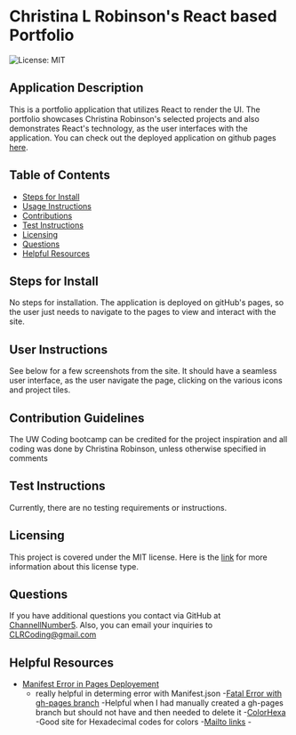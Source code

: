 # Christina L Robinson's React based Portfolio

![License: MIT](https://img.shields.io/badge/License-MIT-yellow.svg)

## Application Description 
This is a portfolio application that utilizes React to render the UI. The portfolio showcases Christina Robinson's selected projects and also demonstrates React's technology, as the user interfaces with the application. You can check out the deployed application on github pages [here](https://channellnumber5.github.io/CLRCodingPortfolio/).

## Table of Contents
- [Steps for Install](#steps-for-install)
- [Usage Instructions](#user-instructions)
- [Contributions](#contribution-guidelines)
- [Test Instructions](#test-instructions)
- [Licensing](#licensing)
- [Questions](#questions)
- [Helpful Resources](#helpful-resources)

## Steps for Install
No steps for installation. The application is deployed on gitHub's pages, so the user just needs to navigate to the pages to view and interact with the site.

## User Instructions
See below for a few screenshots from the site. It should have a seamless user interface, as the user navigate the page, clicking on the various icons and project tiles.

## Contribution Guidelines
The UW Coding bootcamp can be credited for the project inspiration and all coding was done by Christina Robinson, unless otherwise specified in comments

## Test Instructions
Currently, there are no testing requirements or instructions.

## Licensing
This project is covered under the MIT license. Here is the [link](https://opensource.org/licenses/MIT) for more information about this license type.


## Questions
If you have additional questions you contact via GitHub at [ChannellNumber5](https://github.com/ChannellNumber5). Also, you can email your inquiries to [CLRCoding@gmail.com]("mailto:CLRCoding@gmail.com")

## Helpful Resources

- [Manifest Error in Pages Deployement](https://stackoverflow.com/questions/66034705/deploying-react-app-to-github-pages-yields-manifest-line-1-column-1-syntax)
    - really helpful in determing error with Manifest.json
-[Fatal Error with gh-pages branch](https://stackoverflow.com/questions/63964575/fatal-a-branch-named-gh-pages-already-exists)
    -Helpful when I had manually created a gh-pages branch but should not have and then needed to delete it
-[ColorHexa](https://www.colorhexa.com/696969)
    -Good site for Hexadecimal codes for colors
-[Mailto links](https://css-tricks.com/snippets/html/mailto-links/)
-[]()